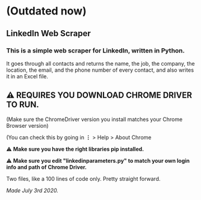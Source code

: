 # (Outdated now)
## LinkedIn Web Scraper 
### This is a simple web scraper for LinkedIn, written in Python. 

It goes through all contacts and returns the name, the job, the company, the location, the email, and the phone number of every contact, and also writes it in an Excel file.

## ⚠️ REQUIRES YOU DOWNLOAD CHROME DRIVER TO RUN. 
(Make sure the ChromeDriver version you install matches your Chrome Browser version)

(You can check this by going in  **⋮** > Help > About Chrome 

⚠️ **Make sure you have the right libraries pip installed.**

⚠️ **Make sure you edit "linkedinparameters.py" to match your own login info and path of Chrome Driver.**

Two files, like a 100 lines of code only. Pretty straight forward. 

*Made July 3rd 2020.*

